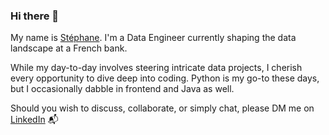 ### Hi there 👋

My name is [Stéphane](github.com/sorieux). I'm a Data Engineer currently shaping the data landscape at a French bank. 

While my day-to-day involves steering intricate data projects, I cherish every opportunity to dive deep into coding. Python is my go-to these days, but I occasionally dabble in frontend and Java as well.


Should you wish to discuss, collaborate, or simply chat, please DM me on [LinkedIn](https://www.linkedin.com/in/stephane-orieux/) 📬


<!--
**sorieux/sorieux** is a ✨ _special_ ✨ repository because its `README.md` (this file) appears on your GitHub profile.

Here are some ideas to get you started:

- 🔭 I’m currently working on ...
- 🌱 I’m currently learning ...
- 👯 I’m looking to collaborate on ...
- 🤔 I’m looking for help with ...
- 💬 Ask me about ...
- 📫 How to reach me: ...
- 😄 Pronouns: ...
- ⚡ Fun fact: ...
-->

